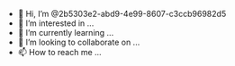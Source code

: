 - 👋 Hi, I’m @2b5303e2-abd9-4e99-8607-c3ccb96982d5
- 👀 I’m interested in ...
- 🌱 I’m currently learning ...
- 💞️ I’m looking to collaborate on ...
- 📫 How to reach me ...

<!---
2b5303e2-abd9-4e99-8607-c3ccb96982d5/2b5303e2-abd9-4e99-8607-c3ccb96982d5 is a ✨ special ✨ repository because its `README.md` (this file) appears on your GitHub profile.
You can click the Preview link to take a look at your changes.
--->
